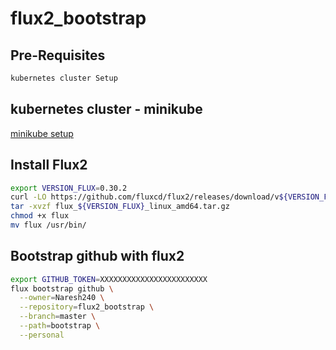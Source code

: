 # flux2_bootstrap

## Pre-Requisites

```bash
kubernetes cluster Setup
```

## kubernetes cluster - minikube
[minikube setup](https://github.com/Naresh240/kubernetes/blob/main/minikube-setup/README.md)

## Install Flux2

```bash
export VERSION_FLUX=0.30.2 
curl -LO https://github.com/fluxcd/flux2/releases/download/v${VERSION_FLUX}/flux_${VERSION_FLUX}_linux_amd64.tar.gz
tar -xvzf flux_${VERSION_FLUX}_linux_amd64.tar.gz
chmod +x flux 
mv flux /usr/bin/
```
  
## Bootstrap github with flux2

```bash
export GITHUB_TOKEN=XXXXXXXXXXXXXXXXXXXXXXXX
flux bootstrap github \
  --owner=Naresh240 \
  --repository=flux2_bootstrap \
  --branch=master \
  --path=bootstrap \
  --personal
```